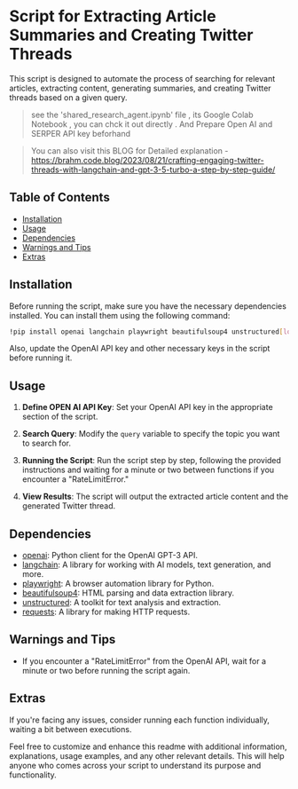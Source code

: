 
# Script for Extracting Article Summaries and Creating Twitter Threads

This script is designed to automate the process of searching for relevant articles, extracting content, generating summaries, and creating Twitter threads based on a given query.

> see the 'shared_research_agent.ipynb' file , its Google Colab Notebook , you can chck it out directly .
And Prepare Open AI and SERPER API key beforhand


> You can also visit this BLOG for Detailed explanation - https://brahm.code.blog/2023/08/21/crafting-engaging-twitter-threads-with-langchain-and-gpt-3-5-turbo-a-step-by-step-guide/


## Table of Contents

- [Installation](#installation)
- [Usage](#usage)
- [Dependencies](#dependencies)
- [Warnings and Tips](#warnings-and-tips)
- [Extras](#extras)

## Installation

Before running the script, make sure you have the necessary dependencies installed. You can install them using the following command:

```bash
!pip install openai langchain playwright beautifulsoup4 unstructured[local-inference] requests
```

Also, update the OpenAI API key and other necessary keys in the script before running it.

## Usage

1. **Define OPEN AI API Key**: Set your OpenAI API key in the appropriate section of the script.

2. **Search Query**: Modify the `query` variable to specify the topic you want to search for.

3. **Running the Script**: Run the script step by step, following the provided instructions and waiting for a minute or two between functions if you encounter a "RateLimitError."

4. **View Results**: The script will output the extracted article content and the generated Twitter thread.

## Dependencies

- [openai](https://pypi.org/project/openai/): Python client for the OpenAI GPT-3 API.
- [langchain](https://pypi.org/project/langchain/): A library for working with AI models, text generation, and more.
- [playwright](https://pypi.org/project/playwright/): A browser automation library for Python.
- [beautifulsoup4](https://pypi.org/project/beautifulsoup4/): HTML parsing and data extraction library.
- [unstructured](https://pypi.org/project/unstructured/): A toolkit for text analysis and extraction.
- [requests](https://pypi.org/project/requests/): A library for making HTTP requests.

## Warnings and Tips

- If you encounter a "RateLimitError" from the OpenAI API, wait for a minute or two before running the script again.

## Extras

If you're facing any issues, consider running each function individually, waiting a bit between executions.

Feel free to customize and enhance this readme with additional information, explanations, usage examples, and any other relevant details. This will help anyone who comes across your script to understand its purpose and functionality.
